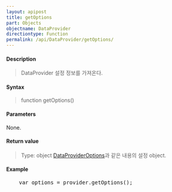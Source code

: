 ```yaml
---
layout: apipost
title: getOptions
part: Objects
objectname: DataProvider
directiontype: Function
permalink: /api/DataProvider/getOptions/
---
```



#### Description

> DataProvider 설정 정보를 가져온다.

#### Syntax

> function getOptions()

#### Parameters

None.

#### Return value

> Type: object
> [DataProviderOptions](/api/DataProvider/)과 같은 내용의 설정 object.

#### Example

<pre class="prettyprint">
    var options = provider.getOptions();
</pre>

